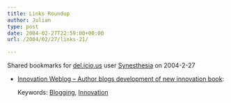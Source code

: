 ```yaml
---
title: Links Roundup
author: Julian
type: post
date: 2004-02-27T22:59:00+00:00
url: /2004/02/27/links-21/

---
```

Shared bookmarks for [del.icio.us][1] user  [Synesthesia][2] on 2004-2-27

  * [Innovation Weblog &#8211; Author blogs development of new innovation book][3]:
   
    Keywords: [Blogging][4], [Innovation][5]

 [1]: https://del.icio.us/
 [2]: https://del.icio.us/synesthesia
 [3]: https://www.innovationtools.com/weblog/innovationblog-detail.asp?ArticleID=374 "https://www.innovationtools.com/weblog/innovationblog-detail.asp?ArticleID=374"
 [4]: https://del.icio.us/synesthesia/Blogging
 [5]: https://del.icio.us/synesthesia/Innovation